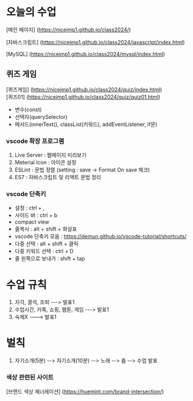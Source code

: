 # 오늘의 수업
 [메인 페이지] (https://nicejmp1.github.io/class2024/)   

 [자바스크립트] (https://nicejmp1.github.io/class2024/javascript/index.html)   
         
 [MySQL] (https://nicejmp1.github.io/class2024/mysql/index.html)   

## 퀴즈 게임
[퀴즈게임] (https://nicejmp1.github.io/class2024/quiz/index.html)   
[퀴즈01] (https://nicejmp1.github.io/class2024/quiz/quiz01.html)   
- 변수(const)
- 선택자(querySelector)
- 메서드(innerText(), classList(키워드), addEventListener, if문)  

### vscode 확장 프로그램
1. Live Server : 웹페이지 미리보기   
2. Meterial Icon : 아이콘 설정   
3. ESLint : 문법 정렬 (setting : save -> Format On save 체크)   
4. ES7 : 자바스크립트 및 리액트 문법 정리   

### vscode 단축키
- 설정 : ctrl + , 
- 사이드 바 : ctrl + b
- compact view
- 줄복사 : alt + shift + 화살표
- vscode 단축키 모음 : https://demun.github.io/vscode-tutorial/shortcuts/
- 다중 선택 : alt + shift + 클릭
- 다중 키워드 선택 : ctrl + D
- 줄 왼쪽으로 보내가 : shift + tap
# 수업 규칙
1. 지각, 결석, 조퇴 ---> 발표1
2. 수업시간, 카톡, 쇼핑, 웹툰, 게임 ---> 발표1
3. 숙제X ---> 발표1

# 벌칙
1. 자기소개(5분) --> 자기소개(10분) --> 노래 --> 춤 --> 수업 발표

### 색상 관련된 사이트
[브랜드 색상 제너레이션] (https://huemint.com/brand-intersection/)
